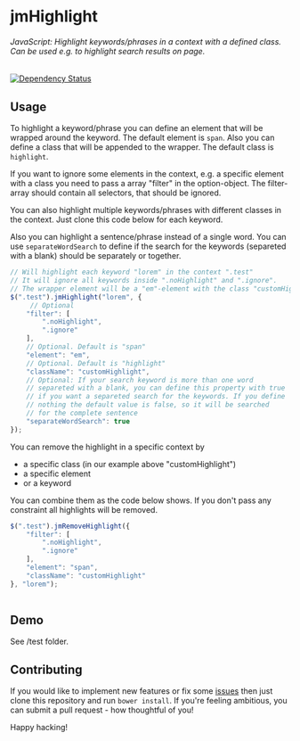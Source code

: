jmHighlight
==============

###### JavaScript: Highlight keywords/phrases in a context with a defined class. Can be used e.g. to highlight search results on page.

[![Dependency Status](https://www.versioneye.com/user/projects/55893384306662001e0000e8/badge.svg?style=flat)](https://www.versioneye.com/user/projects/55893384306662001e0000e8)

Usage
--------
To highlight a keyword/phrase you can define an element that will be wrapped around the
keyword. The default element is `span`. Also you can define a class that will be appended
to the wrapper. The default class is `highlight`. 

If you want to ignore some elements in the context, e.g. a specific element with a class you need to
pass a array "filter" in the option-object. The filter-array should contain all selectors, that should be ignored.

You can also highlight multiple keywords/phrases with different classes in the context. Just clone this code below for each keyword.

Also you can highlight a sentence/phrase instead of a single word. You can use `separateWordSearch`
to define if the search for the keywords (separeted with a blank) should
be separately or together.
```javascript
// Will highlight each keyword "lorem" in the context ".test"
// It will ignore all keywords inside ".noHighlight" and ".ignore".
// The wrapper element will be a "em"-element with the class "customHighlight"
$(".test").jmHighlight("lorem", {
     // Optional
    "filter": [
        ".noHighlight",
        ".ignore"
    ],
    // Optional. Default is "span"
    "element": "em",
    // Optional. Default is "highlight"
    "className": "customHighlight",
    // Optional: If your search keyword is more than one word
    // separeted with a blank, you can define this property with true
    // if you want a separeted search for the keywords. If you define
    // nothing the default value is false, so it will be searched
    // for the complete sentence
    "separateWordSearch": true
});
```
You can remove the highlight in a specific context by
 * a specific class (in our example above "customHighlight")
 * a specific element
 * or a keyword
 
You can combine them as the code below shows. If you don't
pass any constraint all highlights will be removed.

```javascript
$(".test").jmRemoveHighlight({
    "filter": [
        ".noHighlight",
        ".ignore"
    ],
    "element": "span",
    "className": "customHighlight"
}, "lorem");
		
```

Demo
--------
See /test folder.

Contributing
------------
If you would like to implement new features or fix some [issues](http://github.com/julmot/jmHighlight/issues) 
then just clone this repository and run `bower install`.
If you're feeling ambitious, you can submit a pull request - how thoughtful
of you!

Happy hacking!